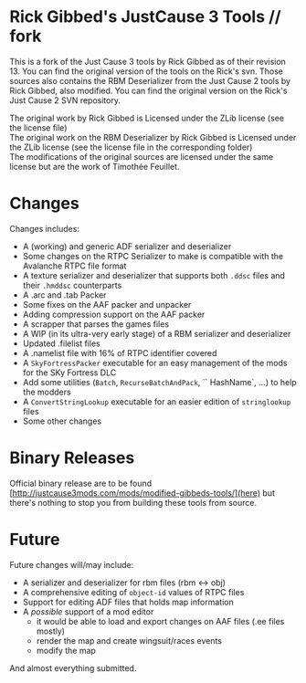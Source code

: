 # Rick Gibbed's JustCause 3 Tools // fork

This is a fork of the Just Cause 3 tools by Rick Gibbed as of their revision 13.
You can find the original version of the tools on the Rick's svn.
Those sources also contains the RBM Deserializer from the Just Cause 2 tools by
Rick Gibbed, also modified. You can find the original version on the Rick's
Just Cause 2 SVN repository.

The original work by Rick Gibbed is Licensed under the ZLib license (see the
license file) <br/>
The original work on the RBM Deserializer by Rick Gibbed is Licensed under the
ZLib license (see the license file in the corresponding folder) <br/>
The modifications of the original sources are licensed under the same license
but are the work of Timothée Feuillet.


# Changes

Changes includes:
  - A (working) and generic ADF serializer and deserializer
  - Some changes on the RTPC Serializer to make is compatible with the Avalanche
    RTPC file format
  - A texture serializer and deserializer that supports both `.ddsc` files and
    their `.hmddsc` counterparts
  - A .arc and .tab Packer
  - Some fixes on the AAF packer and unpacker
  - Adding compression support on the AAF packer
  - A scrapper that parses the games files
  - A WIP (in its ultra-very early stage) of a RBM serializer and deserializer
  - Updated .filelist files
  - A .namelist file with 16% of RTPC identifier covered
  - A `SkyFortressPacker` executable for an easy management of the mods for the
    SKy Fortress DLC
  - Add some utilities (`Batch`, `RecurseBatchAndPack`, `` HashName`, ...)
    to help the modders
  - A `ConvertStringLookup` executable for an easier edition of `stringlookup`
    files
  - Some other changes


# Binary Releases

Official binary release are to be found
[http://justcause3mods.com/mods/modified-gibbeds-tools/](here) but there's
nothing to stop you from building these tools from source.


# Future

Future changes will/may include:
  - A serializer and deserializer for rbm files (rbm <-> obj)
  - A comprehensive editing of `object-id` values of RTPC files
  - Support for editing ADF files that holds map information
  - A *possible* support of a mod editor
    - it would be able to load and export changes on AAF files
      (.ee files mostly)
    - render the map and create wingsuit/races events
    - modify the map

And almost everything submitted.

